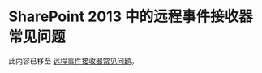 
# SharePoint 2013 中的远程事件接收器常见问题

此内容已移至 [远程事件接收器常见问题](handle-events-in-sharepoint-add-ins.md#RERFAQ)。 
  
    
    


